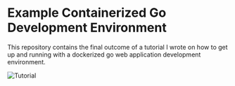 # Example Containerized Go Development Environment

This repository contains the final outcome of a tutorial I wrote on how to get
up and running with a dockerized go web application development environment.

![Tutorial](https://medium.com/@ianlivingstone/docker-powered-development-environment-for-your-go-app-6185d043ea35)
